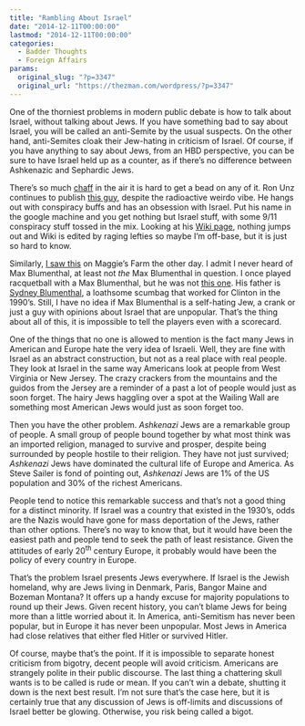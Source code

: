 ```yaml
---
title: "Rambling About Israel"
date: "2014-12-11T00:00:00"
lastmod: "2014-12-11T00:00:00"
categories:
  - Badder Thoughts
  - Foreign Affairs
params:
  original_slug: "?p=3347"
  original_url: "https://thezman.com/wordpress/?p=3347"
---
```


One of the thorniest problems in modern public debate is how to talk
about Israel, without talking about Jews. If you have something bad to
say about Israel, you will be called an anti-Semite by the usual
suspects. On the other hand, anti-Semites cloak their Jew-hating in
criticism of Israel. Of course, if you have anything to say about Jews,
from an HBD perspective, you can be sure to have Israel held up as a
counter, as if there’s no difference between Ashkenazic and Sephardic
Jews.

There’s so much
[chaff](http://en.wikipedia.org/wiki/Chaff_%28countermeasure%29) in the
air it is hard to get a bead on any of it. Ron Unz continues to publish
[this
guy](http://www.unz.com/article/whom-the-gods-would-destroy-they-first-make-mad/),
despite the radioactive weirdo vibe. He hangs out with conspiracy buffs
and has an obsession with Israel. Put his name in the google machine and
you get nothing but Israel stuff, with some 9/11 conspiracy stuff tossed
in the mix. Looking at his [Wiki
page](http://en.wikipedia.org/wiki/Philip_Giraldi), nothing jumps out
and Wiki is edited by raging lefties so maybe I’m off-base, but it is
just so hard to know.

Similarly, [I saw
this](http://www.algemeiner.com/2014/12/08/new-york-times-attempts-to-resuscitate-reputation-of-american-anti-semite-max-blumenthal/)
on Maggie’s Farm the other day. I admit I never heard of Max Blumenthal,
at least not *the* Max Blumenthal in question. I once played racquetball
with a Max Blumenthal, but he was not [this
one](http://en.wikipedia.org/wiki/Max_Blumenthal). His father is [Sydney
Blumenthal](http://en.wikipedia.org/wiki/Sidney_Blumenthal), a loathsome
scumbag that worked for Clinton in the 1990’s. Still, I have no idea if
Max Blumenthal is a self-hating Jew, a crank or just a guy with opinions
about Israel that are unpopular. That’s the thing about all of this, it
is impossible to tell the players even with a scorecard.

One of the things that no one is allowed to mention is the fact many
Jews in American and Europe hate the very idea of Israeli. Well, they
are fine with Israel as an abstract construction, but not as a real
place with real people. They look at Israel in the same way Americans
look at people from West Virginia or New Jersey. The crazy crackers from
the mountains and the guidos from the Jersey are a reminder of a past a
lot of people would just as soon forget. The hairy Jews haggling over a
spot at the Wailing Wall are something most American Jews would just as
soon forget too.

Then you have the other problem. *Ashkenazi* Jews are a remarkable group
of people. A small group of people bound together by what most think was
an imported religion, managed to survive and prosper, despite being
surrounded by people hostile to their religion. They have not just
survived; *Ashkenazi* Jews have dominated the cultural life of Europe
and America. As Steve Sailer is fond of pointing out, *Ashkenazi* Jews
are 1% of the US population and 30% of the richest Americans.

People tend to notice this remarkable success and that’s not a good
thing for a distinct minority. If Israel was a country that existed in
the 1930’s, odds are the Nazis would have gone for mass deportation of
the Jews, rather than other options. There’s no way to know that, but it
would have been the easiest path and people tend to seek the path of
least resistance. Given the attitudes of early 20<sup>th</sup> century
Europe, it probably would have been the policy of every country in
Europe.

That’s the problem Israel presents Jews everywhere. If Israel is the
Jewish homeland, why are Jews living in Denmark, Paris, Bangor Maine and
Bozeman Montana? It offers up a handy excuse for majority populations to
round up their Jews. Given recent history, you can’t blame Jews for
being more than a little worried about it. In America, anti-Semitism has
never been popular, but in Europe it has never been unpopular. Most Jews
in America had close relatives that either fled Hitler or survived
Hitler.

Of course, maybe that’s the point. If it is impossible to separate
honest criticism from bigotry, decent people will avoid criticism.
Americans are strangely polite in their public discourse. The last thing
a chattering skull wants is to be called is rude or mean. If you can’t
win a debate, shutting it down is the next best result. I’m not sure
that’s the case here, but it is certainly true that any discussion of
Jews is off-limits and discussions of Israel better be glowing.
Otherwise, you risk being called a bigot.
